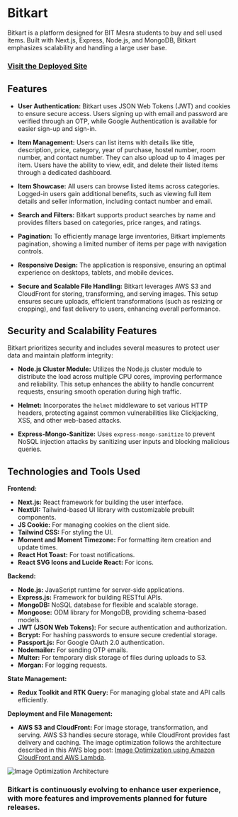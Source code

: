 
# Bitkart

Bitkart is a platform designed for BIT Mesra students to buy and sell used items. Built with Next.js, Express, Node.js, and MongoDB, Bitkart emphasizes scalability and handling a large user base.

### [Visit the Deployed Site](https://bitkart-client.vercel.app/)

## Features

-   **User Authentication:** Bitkart uses JSON Web Tokens (JWT) and cookies to ensure secure access. Users signing up with email and password are verified through an OTP, while Google Authentication is available for easier sign-up and sign-in.
    
-   **Item Management:** Users can list items with details like title, description, price, category, year of purchase, hostel number, room number, and contact number. They can also upload up to 4 images per item. Users have the ability to view, edit, and delete their listed items through a dedicated dashboard.
    
-   **Item Showcase:** All users can browse listed items across categories. Logged-in users gain additional benefits, such as viewing full item details and seller information, including contact number and email.
    
-   **Search and Filters:** Bitkart supports product searches by name and provides filters based on categories, price ranges, and ratings.
    
-   **Pagination:** To efficiently manage large inventories, Bitkart implements pagination, showing a limited number of items per page with navigation controls.
    
-   **Responsive Design:** The application is responsive, ensuring an optimal experience on desktops, tablets, and mobile devices.
    
-   **Secure and Scalable File Handling:** Bitkart leverages AWS S3 and CloudFront for storing, transforming, and serving images. This setup ensures secure uploads, efficient transformations (such as resizing or cropping), and fast delivery to users, enhancing overall performance.
    

## Security and Scalability Features

Bitkart prioritizes security and includes several measures to protect user data and maintain platform integrity:

-   **Node.js Cluster Module:** Utilizes the Node.js cluster module to distribute the load across multiple CPU cores, improving performance and reliability. This setup enhances the ability to handle concurrent requests, ensuring smooth operation during high traffic.
    
-   **Helmet:** Incorporates the `helmet` middleware to set various HTTP headers, protecting against common vulnerabilities like Clickjacking, XSS, and other web-based attacks.
    
-   **Express-Mongo-Sanitize:** Uses `express-mongo-sanitize` to prevent NoSQL injection attacks by sanitizing user inputs and blocking malicious queries.
    

## Technologies and Tools Used

**Frontend:**

-   **Next.js:** React framework for building the user interface.
-   **NextUI:** Tailwind-based UI library with customizable prebuilt components.
-   **JS Cookie:** For managing cookies on the client side.
-   **Tailwind CSS:** For styling the UI.
-   **Moment and Moment Timezone:** For formatting item creation and update times.
-   **React Hot Toast:** For toast notifications.
-   **React SVG Icons and Lucide React:** For icons.

**Backend:**

-   **Node.js:** JavaScript runtime for server-side applications.
-   **Express.js:** Framework for building RESTful APIs.
-   **MongoDB:** NoSQL database for flexible and scalable storage.
-   **Mongoose:** ODM library for MongoDB, providing schema-based models.
-   **JWT (JSON Web Tokens):** For secure authentication and authorization.
-   **Bcrypt:** For hashing passwords to ensure secure credential storage.
-   **Passport.js:** For Google OAuth 2.0 authentication.
-   **Nodemailer:** For sending OTP emails.
-   **Multer:** For temporary disk storage of files during uploads to S3.
-   **Morgan:** For logging requests.

**State Management:**

-   **Redux Toolkit and RTK Query:** For managing global state and API calls efficiently.

**Deployment and File Management:**

-   **AWS S3 and CloudFront:** For image storage, transformation, and serving. AWS S3 handles secure storage, while CloudFront provides fast delivery and caching. The image optimization follows the architecture described in this AWS blog post: [Image Optimization using Amazon CloudFront and AWS Lambda](https://aws.amazon.com/blogs/networking-and-content-delivery/image-optimization-using-amazon-cloudfront-and-aws-lambda/).

![Image Optimization Architecture](https://d2908q01vomqb2.cloudfront.net/5b384ce32d8cdef02bc3a139d4cac0a22bb029e8/2022/10/21/diagram-img-1024x416.png)


### Bitkart is continuously evolving to enhance user experience, with more features and improvements planned for future releases.

